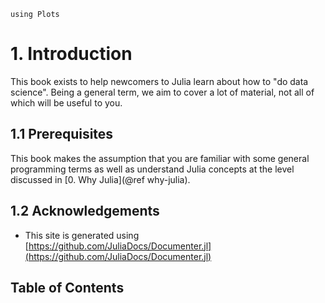 
```@setup viz
using Plots
```

# 1. Introduction 

This book exists to help newcomers to Julia learn about how to "do data science".  Being a 
general term, we aim to cover a lot of material, not all of which will be useful to you.  

## 1.1 Prerequisites 

This book makes the assumption that you are familiar with some general programming terms as 
well as understand Julia concepts at the level discussed in [0. Why Julia](@ref why-julia).  

## 1.2 Acknowledgements

- This site is generated using [https://github.com/JuliaDocs/Documenter.jl](https://github.com/JuliaDocs/Documenter.jl)


## Table of Contents

```@contents
```